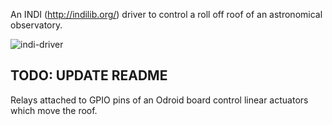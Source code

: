 An INDI (http://indilib.org/) driver to control a roll off roof of an astronomical observatory.

![indi-driver](https://raw.githubusercontent.com/dokeeffe/odroid-indi-roof/master/docs/indi-driver.png)

## TODO: UPDATE README

Relays attached to GPIO pins of an Odroid board control linear actuators which move the roof.